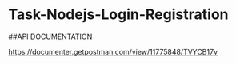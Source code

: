 # Task-Nodejs-Login-Registration

##API DOCUMENTATION

https://documenter.getpostman.com/view/11775848/TVYCB17v
